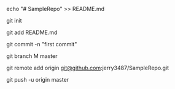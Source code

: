 echo "# SampleRepo" >> README.md

git init

git add README.md

git commit -n "first commit"

git branch M master

git remote add origin git@github.com:jerry3487/SampleRepo.git

git push -u origin master
